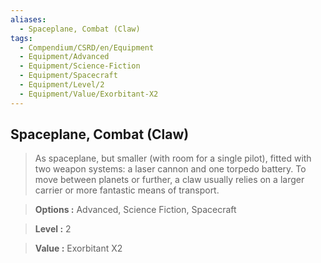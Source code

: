 ```yaml
---
aliases:
  - Spaceplane, Combat (Claw)
tags:
  - Compendium/CSRD/en/Equipment
  - Equipment/Advanced
  - Equipment/Science-Fiction
  - Equipment/Spacecraft
  - Equipment/Level/2
  - Equipment/Value/Exorbitant-X2
---
```

    
      
## Spaceplane, Combat (Claw)      
      
>As spaceplane, but smaller (with room for a single pilot), fitted with two weapon systems: a laser cannon and one torpedo battery. To move between planets or further, a claw usually relies on a larger carrier or more fantastic means of transport.      
> **Options :** Advanced, Science Fiction, Spacecraft      
> **Level :** 2      
> **Value :** Exorbitant X2